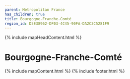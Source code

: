 ```yaml
---
parent: Metropolitan France
has_children: true
title: Bourgogne-Franche-Comté
region_id: D5E38962-DF03-4C45-90FA-DA2C3C5281F9
---
```

{% include mapHeadContent.html %}
# Bourgogne-Franche-Comté
{% include mapContent.html %}
{% include footer.html %}
